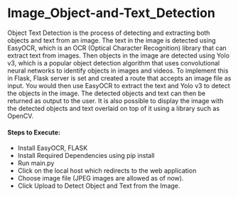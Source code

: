 # Image_Object-and-Text_Detection
Object Text Detection is the process of detecting and extracting both objects and text from an image. The text in the image is detected using EasyOCR, which is an OCR (Optical Character Recognition) library that can extract text from images. Then objects in the image are detected using Yolo v3, which is a popular object detection algorithm that uses convolutional neural networks to identify objects in images and videos. To implement this in Flask, Flask server is set and created a route that accepts an image file as input. You would then use EasyOCR to extract the text and Yolo v3 to detect the objects in the image. The detected objects and text can then be returned as output to the user. It is also possible to display the image with the detected objects and text overlaid on top of it using a library such as OpenCV.

#### Steps to Execute:
- Install EasyOCR, FLASK
- Install Required Dependencies using pip install 
- Run main.py
- Click on the local host which redirects to the web application
- Choose image file (JPEG images are allowed as of now).
- Click Upload to Detect Object and Text from the Image.
